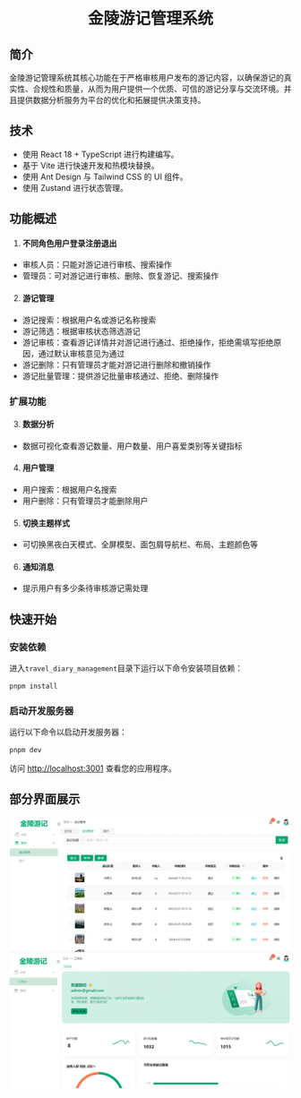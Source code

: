 <div align="center"> 
<br> 
<br>
<h1>金陵游记管理系统
</h1>
</div>

## 简介

金陵游记管理系统其核心功能在于严格审核用户发布的游记内容，以确保游记的真实性、合规性和质量，从而为用户提供一个优质、可信的游记分享与交流环境。并且提供数据分析服务为平台的优化和拓展提供决策支持。

## 技术

- 使用 React 18 + TypeScript 进行构建编写。
- 基于 Vite 进行快速开发和热模块替换。
- 使用 Ant Design 与 Tailwind CSS 的 UI 组件。
- 使用 Zustand 进行状态管理。

## 功能概述

1. <h4>不同角色用户登录注册退出</h4>

- 审核人员：只能对游记进行审核、搜索操作
- 管理员：可对游记进行审核、删除、恢复游记、搜索操作

2. <h4>游记管理</h4>

- 游记搜索：根据用户名或游记名称搜索
- 游记筛选：根据审核状态筛选游记
- 游记审核：查看游记详情并对游记进行通过、拒绝操作，拒绝需填写拒绝原因，通过默认审核意见为通过
- 游记删除：只有管理员才能对游记进行删除和撤销操作
- 游记批量管理：提供游记批量审核通过、拒绝、删除操作

<h3>扩展功能</h3>

3. <h4>数据分析</h4>

- 数据可视化查看游记数量、用户数量、用户喜爱类别等关键指标

4. <h4>用户管理</h4>

- 用户搜索：根据用户名搜索
- 用户删除：只有管理员才能删除用户

5. <h4>切换主题样式</h4>

- 可切换黑夜白天模式、全屏模型、面包屑导航栏、布局、主题颜色等

6. <h4>通知消息</h4>

- 提示用户有多少条待审核游记需处理

## 快速开始

### 安装依赖

进入`travel_diary_management`目录下运行以下命令安装项目依赖：

```bash
pnpm install
```

### 启动开发服务器

运行以下命令以启动开发服务器：

```bash
pnpm dev
```

访问 [http://localhost:3001](http://localhost:3001) 查看您的应用程序。

## 部分界面展示

![alt text](image.png) ![alt text](image-1.png)
